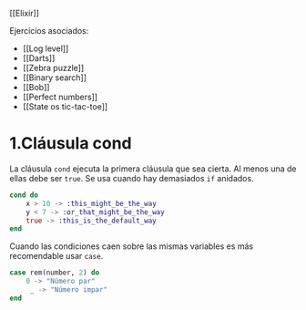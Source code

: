 [[Elixir]]

Ejercicios asociados:
+ [[Log level]]
+ [[Darts]]
+ [[Zebra puzzle]]
+ [[Binary search]]
+ [[Bob]]
+ [[Perfect numbers]]
+ [[State os tic-tac-toe]]

# 1.Cláusula cond
La cláusula `cond` ejecuta la primera cláusula que sea cierta. Al menos una de ellas debe ser `true`. Se usa cuando hay demasiados `if` anidados. 

```elixir
cond do
	x > 10 -> :this_might_be_the_way 
	y < 7 -> :or_that_might_be_the_way 
	true -> :this_is_the_default_way
end
```

Cuando las condiciones caen sobre las mismas variables es más recomendable usar `case`.
```elixir
case rem(number, 2) do
	0 -> "Número par"
	 _ -> "Número impar"
end
```